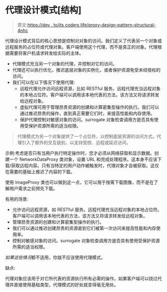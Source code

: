 # 代理设计模式[结构]

> 原文:[https://dev . to/its coders life/proxy-design-pattern-structural-4nhc](https://dev.to/itscoderslife/proxy-design-pattern-structural-4nhc)

代理设计模式背后的核心思想是控制对对象的访问。我们定义了代表另一个对象或远程服务的占位符或代理对象。客户端使用这个代理，而不是真正的对象。代理根据需要将客户机请求转发给实际的主体。

*   代理模式充当另一个对象的代理，并控制对它的访问。
*   代理还可以执行优化，推迟底层对象的实例化，或者保护资源免受未经授权的访问。
*   我们可以在以下情况下使用代理:
    *   远程代理允许访问远程资源，比如 RESTful 服务。远程代理充当远程对象的本地占位符。客户端可以调用该本地代表的方法，该方法又将请求转发给远程对象。
    *   虚拟代理可用于管理昂贵资源的创建和计算密集型操作的执行。我们可以通过推迟昂贵的操作，直到真正需要它们时，来提高性能和内存使用。
    *   保护代理控制对敏感对象的访问。surrogate 对象检查调用方是否具有使用受保护资源所需的适当权限。

> 代理模式为另一个对象提供了一个占位符，以控制底层资源的访问方式。代理引入了额外的交互级别，以支持受控、远程或延迟访问。

示例:考虑是否只有当用户执行特定操作时，您才必须从网络获取和显示数据。创建一个 NetworkDataProxy 类对象，设置 URL 和完成处理程序。这本身不应该下载/获取远程内容。只有当特定的用户动作被触发时，代理对象才会被获取。这仅在需要的基础上推迟了内容的下载。

使用 ImageProxy 类也可以做到这一点，它可以用于按需下载图像，而不是在了解用户需求之前预先下载。

有用的场景:

*   允许访问远程资源，如 RESTful 服务。远程代理充当远程对象的本地占位符。客户端可以调用该本地代表的方法，该方法又将请求转发给远程对象。
*   管理昂贵资源的创建和计算密集型操作的执行。
*   我们可以通过推迟创建昂贵的资源直到它们被第一次访问来提高性能和内存使用率。
*   控制对敏感对象的访问。surrogate 对象检查调用方是否具有使用受保护资源所需的适当权限。

*如果这些情况*都不适用，你就不应该使用代理模式。

缺点:

代理对象应该用于对它所代表的资源执行所有必需的操作。如果客户端可以绕过代理并直接使用基础类型，代理模式的好处就变得毫无用处。